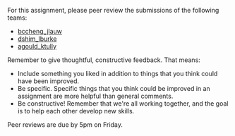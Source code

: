 For this assignment, please peer review the submissions of the following teams:
* [bccheng_jlauw](https://github.com/hmc-cs70-fall2015/Homework-4_bccheng_jlauw/issues/10)
* [dshim_lburke](https://github.com/hmc-cs70-fall2015/Homework-4_dshim_lburke/issues/10)
* [agould_ktully](https://github.com/hmc-cs70-fall2015/Homework-4_agould_ktully/issues/10)

Remember to give thoughtful, constructive feedback. That means:
* Include something you liked in addition to things that you think could have been improved.
* Be specific. Specific things that you think could be improved in an assignment are more helpful than general comments.
* Be constructive! Remember that we're all working together, and the goal is to help each other develop new skills. 

Peer reviews are due by 5pm on Friday.
